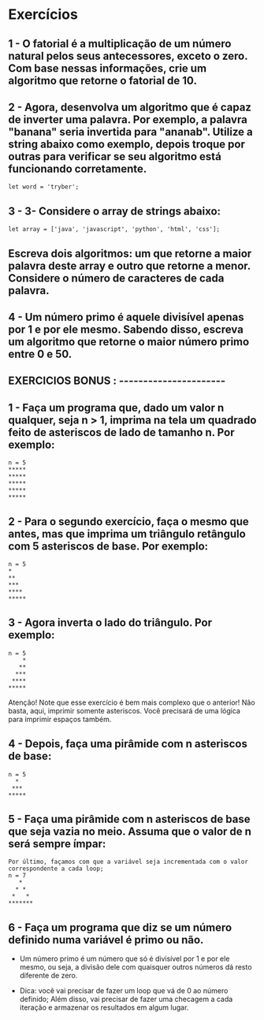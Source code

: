 # Exercícios

## 1 - O fatorial é a multiplicação de um número natural pelos seus antecessores, exceto o zero. Com base nessas informações, crie um algoritmo que retorne o fatorial de 10.

## 2 - Agora, desenvolva um algoritmo que é capaz de inverter uma palavra. Por exemplo, a palavra "banana" seria invertida para "ananab". Utilize a string abaixo como exemplo, depois troque por outras para verificar se seu algoritmo está funcionando corretamente.

```
let word = 'tryber';
```

## 3 - 3- Considere o array de strings abaixo:

```
let array = ['java', 'javascript', 'python', 'html', 'css'];
```
## Escreva dois algoritmos: um que retorne a maior palavra deste array e outro que retorne a menor. Considere o número de caracteres de cada palavra.


## 4 - Um número primo é aquele divisível apenas por 1 e por ele mesmo. Sabendo disso, escreva um algoritmo que retorne o maior número primo entre 0 e 50.


## EXERCICIOS BONUS : ----------------------

## 1 - Faça um programa que, dado um valor n qualquer, seja n > 1, imprima na tela um quadrado feito de asteriscos de lado de tamanho n. Por exemplo:

```
n = 5
*****
*****
*****
*****
*****
```

## 2 - Para o segundo exercício, faça o mesmo que antes, mas que imprima um triângulo retângulo com 5 asteriscos de base. Por exemplo:

```
n = 5
*
**
***
****
*****
```

## 3 - Agora inverta o lado do triângulo. Por exemplo:

```
n = 5
    *
   **
  ***
 ****
*****
```

Atenção! Note que esse exercício é bem mais complexo que o anterior! Não basta, aqui, imprimir somente asteriscos. Você precisará de uma lógica para imprimir espaços também.


## 4 - Depois, faça uma pirâmide com n asteriscos de base:

```
n = 5
  *
 ***
*****
```

## 5 - Faça uma pirâmide com n asteriscos de base que seja vazia no meio. Assuma que o valor de n será sempre ímpar:

```
Por último, façamos com que a variável seja incrementada com o valor correspondente a cada loop;
n = 7
   *
  * *
 *   *
*******
```

## 6 - Faça um programa que diz se um número definido numa variável é primo ou não.

* Um número primo é um número que só é divisível por 1 e por ele mesmo, ou seja, a divisão dele com quaisquer outros números dá resto diferente de zero.

* Dica: você vai precisar de fazer um loop que vá de 0 ao número definido; Além disso, vai precisar de fazer uma checagem a cada iteração e armazenar os resultados em algum lugar.
